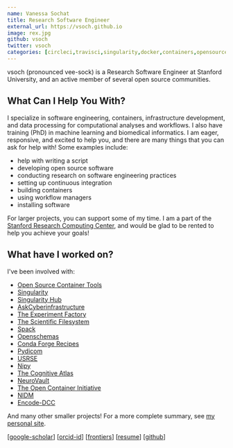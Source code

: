 ```yaml
---
name: Vanessa Sochat
title: Research Software Engineer
external_url: https://vsoch.github.io
image: rex.jpg
github: vsoch
twitter: vsoch
categories: [circleci,travisci,singularity,docker,containers,opensource]
---
```



vsoch (pronounced vee-sock) is a Research 
Software Engineer at Stanford University, and an active member of several open
source communities. 

## What Can I Help You With?

I specialize in software engineering, containers, infrastructure development, and 
data processing for computational analyses and workflows. I also have training
(PhD) in machine learning and biomedical informatics. I am eager, responsive,
and excited to help you, and there are many things that you can ask for help with!
Some examples include:

 - help with writing a script
 - developing open source software
 - conducting research on software engineering practices
 - setting up continuous integration
 - building containers
 - using workflow managers
 - installing software

For larger projects, you can support some of my time. I am a part of
the [Stanford Research Computing Center](https://srcc.stanford.edu/), and 
would be glad to be rented to help you achieve your goals!

## What have I worked on?

I've been involved with:

 - [Open Source Container Tools](https://www.github.com/singularityhub)
 - [Singularity](https://www.github.com/sylabs/singularity)
 - [Singularity Hub](https://www.singularity-hub.org)
 - [AskCyberinfrastructure](http://ask.cyberinfrastructure.org)
 - [The Experiment Factory](https://www.github.com/expfactory)
 - [The Scientific Filesystem](https://www.github.com/sci-f)
 - [Spack](https://www.github.com/spack/spack)
 - [Openschemas](https://github.com/openschemas)
 - [Conda Forge Recipes](https://github.com/conda-forge)
 - [Pydicom](https://www.github.com/pydicom)
 - [USRSE](https://www.github.com/USRSE)
 - [Nipy](https://www.github.com/nipy)
 - [The Cognitive Atlas](https://github.com/CognitiveAtlas)
 - [NeuroVault](https://github.com/NeuroVault)
 - [The Open Container Initiative](https://github.com/opencontainers)
 - [NIDM](https://github.com/incf-nidash)
 - [Encode-DCC](https://github.com/ENCODE-DCC)

And many other smaller projects! For a more complete summary, see [my personal site](https://vsoch.github.io/work).

[<a href="https://scholar.google.com/citations?user=RTF50S4AAAAJ&amp;hl=en" target="_blank">google-scholar</a>] [<a href="http://orcid.org/0000-0002-4387-3819" target="_blank">orcid-id</a>] [<a href="http://loop.frontiersin.org/people/188284/overview" target="_blank">frontiers</a>] [<a href="https://vsoch.github.io/assets/vsochat-cv.pdf" target="_blank">resume</a>] [<a href="https://www.github.com/vsoch" target="_blank">github</a>]
